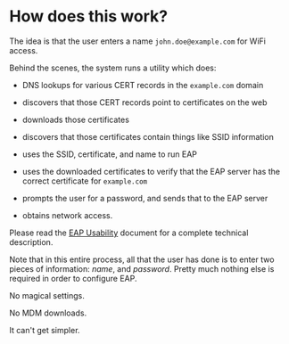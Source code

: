 # How does this work?

The idea is that the user enters a name `john.doe@example.com` for
WiFi access.

Behind the scenes, the system runs a utility which does:

* DNS lookups for various CERT records in the `example.com` domain

* discovers that those CERT records point to certificates on the web

* downloads those certificates

* discovers that those certificates contain things like SSID information

* uses the SSID, certificate, and name to run EAP

* uses the downloaded certificates to verify that the EAP server has the correct certificate for `example.com`

* prompts the user for a password, and sends that to the EAP server

* obtains network access.

Please read the [EAP
Usability](https://datatracker.ietf.org/doc/draft-dekok-emu-eap-usability/)
document for a complete technical description.

Note that in this entire process, all that the user has done is to
enter two pieces of information: _name_, and _password_.  Pretty much
nothing else is required in order to configure EAP.

No magical settings.

No MDM downloads.

It can't get simpler.
